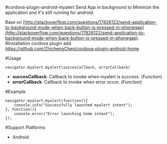 #cordova-plugin-android-myalert
Send App in background to Minimize the application and it's still running for android.

Base on [http://stackoverflow.com/questions/17826122/send-application-to-background-mode-when-back-button-is-pressed-in-phonegap](http://stackoverflow.com/questions/17826122/send-application-to-background-mode-when-back-button-is-pressed-in-phonegap).
#Installation
    cordova plugin add https://github.com/ZhichengChen/cordova-plugin-android-home
    
#Usage
 
    navigator.myalert.myalert(succesCallback, errorCallback)
    
* **succesCallback**: Callback to invoke when myalert is success. (*Function*)
* **errorCallback**: Callback to invoke when error occor. (*Function*)



#Example

    navigator.myalert.myalert(function(){
        console.info("Successfully launched myalert intent");
    }, function(){
        console.error("Error launching home intent");
    });
 
#Support Platforms
* Android